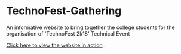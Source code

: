 # TechnoFest-Gathering
An informative website to bring together the college students for the organisation of  'TechnoFest 2k18' Technical Event


[Click here to view the website in action](http:///gpptech.000webhostapp.com/) .
